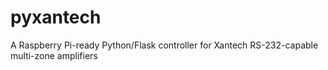 # pyxantech
A Raspberry Pi-ready Python/Flask controller for Xantech RS-232-capable multi-zone amplifiers
